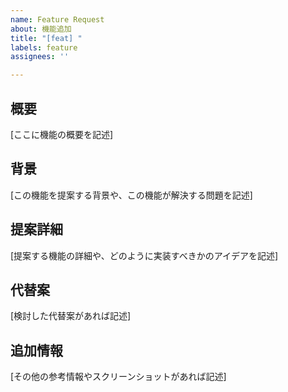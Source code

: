 ```yaml
---
name: Feature Request
about: 機能追加
title: "[feat] "
labels: feature
assignees: ''

---
```


## 概要
[ここに機能の概要を記述]

## 背景
[この機能を提案する背景や、この機能が解決する問題を記述]

## 提案詳細
[提案する機能の詳細や、どのように実装すべきかのアイデアを記述]

## 代替案
[検討した代替案があれば記述]

## 追加情報
[その他の参考情報やスクリーンショットがあれば記述]
